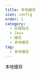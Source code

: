 ```yaml
---
title: 本地缓存
icon: config
order: 1
category:
  - 后端指北
  - Java
  - 缓存
  - 本地缓存
tag:
  - 本地缓存
---
```


本地缓存



